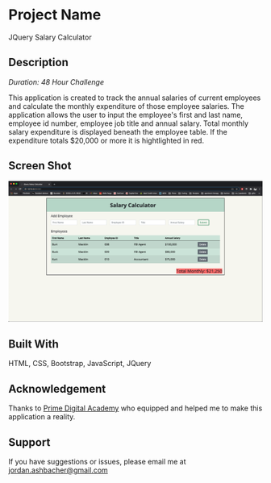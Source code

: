 # Project Name

JQuery Salary Calculator

## Description

_Duration: 48 Hour Challenge_

This application is created to track the annual salaries of current employees and calculate the monthly expenditure of those employee salaries. The application allows the user to input the employee's first and last name, employee id number, employee job title and annual salary. Total monthly salary expenditure is displayed beneath the employee table. If the expenditure totals $20,000 or more it is hightlighted in red.

## Screen Shot
![Salary Calculator Screenshot](Screenshot.png?raw=true "Salary Caculator Screenshot")

## Built With
HTML, CSS, Bootstrap, JavaScript, JQuery

## Acknowledgement
Thanks to [Prime Digital Academy](www.primeacademy.io) who equipped and helped me to make this application a reality.

## Support
If you have suggestions or issues, please email me at jordan.ashbacher@gmail.com
